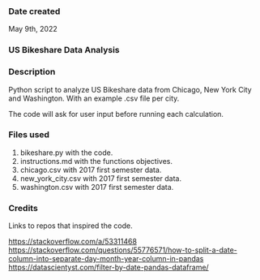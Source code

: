 ### Date created
May 9th, 2022

### US Bikeshare Data Analysis

### Description
Python script to analyze US Bikeshare data from Chicago, New York City and Washington. With an example .csv file per city.

The code will ask for user input before running each calculation.

### Files used
1. bikeshare.py with the code.
2. instructions.md with the functions objectives.
3. chicago.csv with 2017 first semester data.
4. new_york_city.csv with 2017 first semester data.
5. washington.csv with 2017 first semester data.

### Credits
Links to repos that inspired the code.

https://stackoverflow.com/a/53311468
https://stackoverflow.com/questions/55776571/how-to-split-a-date-column-into-separate-day-month-year-column-in-pandas
https://datascientyst.com/filter-by-date-pandas-dataframe/